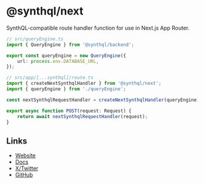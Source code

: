 # @synthql/next

SynthQL-compatible route handler function for use in Next.js App Router.

```ts
// src/queryEngine.ts
import { QueryEngine } from '@synthql/backend';

export const queryEngine = new QueryEngine({
    url: process.env.DATABASE_URL,
});

// src/app/[...synthql]/route.ts
import { createNextSynthqlHandler } from '@synthql/next';
import { queryEngine } from './queryEngine';

const nextSynthqlRequestHandler = createNextSynthqlHandler(queryEngine);

export async function POST(request: Request) {
    return await nextSynthqlRequestHandler(request);
}
```

## Links

-   [Website](https://synthql.dev)
-   [Docs](https://synthql.dev/docs/getting-started)
-   [X/Twitter](https://twitter.com/fernandohur)
-   [GitHub](https://github.com/synthql/SynthQL)
